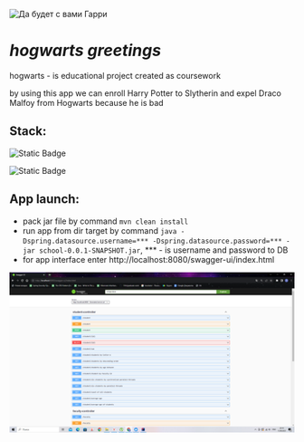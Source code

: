 ![Да будет с вами Гарри](https://s12.stc.all.kpcdn.net/afisha/msk/wp-content/uploads/sites/5/2021/01/1-14.jpg)
# *hogwarts greetings*
hogwarts - is educational project created as coursework

by using this app we can enroll Harry Potter to Slytherin and expel Draco Malfoy from Hogwarts because he is bad

## Stack:
![Static Badge](https://img.shields.io/badge/java-spring-green)

![Static Badge](https://img.shields.io/badge/postgres-blue)

## App launch:
- pack jar file by command ```mvn clean install```
- run app from dir target by command ```java -Dspring.datasource.username=*** -Dspring.datasource.password=*** -jar school-0.0.1-SNAPSHOT.jar```,  *** - is username and password to DB
- for app interface enter http://localhost:8080/swagger-ui/index.html

![swagger](src/main/resources/picture/hogwarts_swagger.png)
